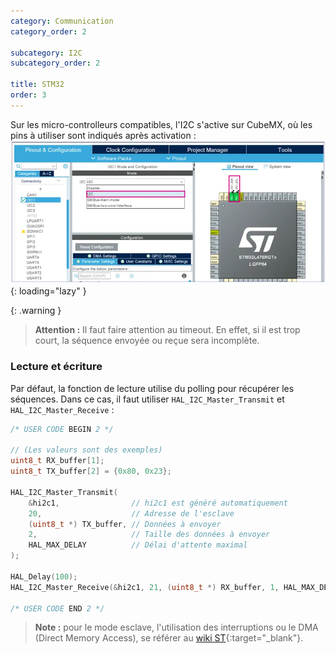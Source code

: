 ```yaml
---
category: Communication
category_order: 2

subcategory: I2C
subcategory_order: 2

title: STM32
order: 3
---
```


Sur les micro-controlleurs compatibles, l'I2C s'active sur CubeMX, où les pins à utiliser sont indiqués après activation :
![STM32 I2C](/images/STM32%20I2C.webp){: loading="lazy" }

{: .warning }
> **Attention :** Il faut faire attention au timeout.
En effet, si il est trop court, la séquence envoyée ou reçue sera incomplète.

### Lecture et écriture

Par défaut, la fonction de lecture utilise du polling pour récupérer les séquences.
Dans ce cas, il faut utiliser `HAL_I2C_Master_Transmit` et `HAL_I2C_Master_Receive` :
```c
/* USER CODE BEGIN 2 */

// (Les valeurs sont des exemples)
uint8_t RX_buffer[1];
uint8_t TX_buffer[2] = {0x80, 0x23};

HAL_I2C_Master_Transmit(
    &hi2c1,                // hi2c1 est généré automatiquement
    20,                    // Adresse de l'esclave
    (uint8_t *) TX_buffer, // Données à envoyer
    2,                     // Taille des données à envoyer
    HAL_MAX_DELAY          // Délai d'attente maximal
);

HAL_Delay(100);
HAL_I2C_Master_Receive(&hi2c1, 21, (uint8_t *) RX_buffer, 1, HAL_MAX_DELAY);

/* USER CODE END 2 */
```

> **Note :** pour le mode esclave, l'utilisation des interruptions ou le DMA (Direct Memory Access),
se référer au [wiki ST](https://wiki.st.com/stm32mcu/wiki/Getting_started_with_I2C){:target="_blank"}.
